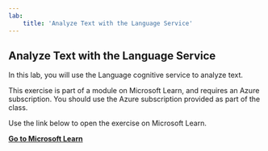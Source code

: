 ```yaml
---
lab:
    title: 'Analyze Text with the Language Service'
---
```


## Analyze Text with the Language Service

In this lab, you will use the Language cognitive service to analyze text.​

This exercise is part of a module on Microsoft Learn, and requires an Azure subscription. You should use the Azure subscription provided as part of the class.

Use the link below to open the exercise on Microsoft Learn.

**[Go to Microsoft Learn](https://docs.microsoft.com/learn/modules/analyze-text-with-text-analytics-service/3-exercise)**

